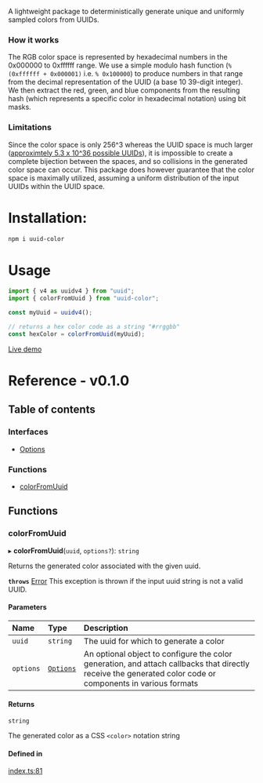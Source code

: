 A lightweight package to deterministically generate unique and uniformly sampled colors from UUIDs.

### How it works

The RGB color space is represented by hexadecimal numbers in the 0x000000 to 0xffffff range. We use a simple modulo hash function (`% (0xffffff + 0x000001)` i.e. `% 0x100000`) to produce numbers in that range from the decimal representation of the UUID (a base 10 39-digit integer). We then extract the red, green, and blue components from the resulting hash (which represents a specific color in hexadecimal notation) using bit masks.

### Limitations

Since the color space is only 256^3 whereas the UUID space is much larger ([approximtely 5.3 x 10^36 possible UUIDs](https://www.uuidtools.com/what-is-uuid#overview)), it is impossible to create a complete bijection between the spaces, and so collisions in the generated color space can occur. This package does however guarantee that the color space is maximally utilized, assuming a uniform distribution of the input UUIDs within the UUID space.

# Installation:

```sh
npm i uuid-color
```

# Usage

```js
import { v4 as uuidv4 } from "uuid";
import { colorFromUuid } from "uuid-color";

const myUuid = uuidv4();

// returns a hex color code as a string "#rrggbb"
const hexColor = colorFromUuid(myUuid);
```

[Live demo](https://codesandbox.io/s/uuid-color-usage-o0e4o)

# Reference - v0.1.0

## Table of contents

### Interfaces

- [Options](docs/dist/interfaces/Options.md)

### Functions

- [colorFromUuid](docs/dist/README.md#colorfromuuid)

## Functions

### colorFromUuid

▸ **colorFromUuid**(`uuid`, `options?`): `string`

Returns the generated color associated with the given uuid.

**`throws`** [Error](https://developer.mozilla.org/en-US/docs/web/javascript/reference/global_objects/error)
This exception is thrown if the input uuid string is not a valid UUID.

#### Parameters

| Name | Type | Description |
| :------ | :------ | :------ |
| `uuid` | `string` | The uuid for which to generate a color |
| `options` | [`Options`](docs/dist/interfaces/Options.md) | An optional object to configure the color generation, and attach callbacks that directly receive the generated color code or components in various formats |

#### Returns

`string`

The generated color as a CSS `<color>` notation string

#### Defined in

[index.ts:81](https://github.com/loucadufault/uuid-color/blob/1d2a5c0/src/index.ts#L81)

